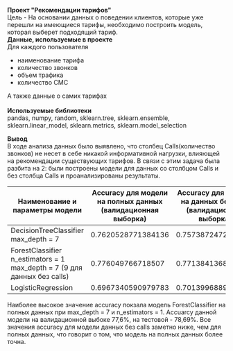 **Проект "Рекомендации тарифов"**<br>
Цель - На основании данных о поведении клиентов, которые уже перешли на имеющиеся тарифы, необходимо построить модель, которая выберет подходящий тариф.<br>
**Данные, используемые в проекте**<br>
Для каждого пользователя
 - наименование тарифа
 - количество звонков
 - объем трафика
 - количество СМС

А также данные о самих тарифах<br><br>
**Используемые библиотеки**<br>
pandas, numpy, random, sklearn.tree, sklearn.ensemble, sklearn.linear_model, sklearn.metrics, sklearn.model_selection

**Вывод**<br>
В ходе анализа данных было выявлено, что столбец Calls(количество звонков) не несет в себе никакой информативной нагрузки, влияющей на рекомендации существующих тарифов. В связи с этим задача была разбита на 2: были построены модели для данных со столбцом Calls и без столбца Calls  и проанализированы результаты.

| Наименование и параметры модели                                          | Accuracy для модели на полных данных  (валидационная выборка) | Accuracy для модели на данных без calls  (валидационная выборка) | Accuracy на модели на полных данных (тестовая выборка) | Accuracy на модели данных без Calls (тестовая выборка) |
|--------------------------------------------------------------------------|---------------------------------------------------------------|------------------------------------------------------------------|--------------------------------------------------------|--------------------------------------------------------|
| DecisionTreeClassifier max_depth = 7                                     | 0.7620528771384136                                            | 0.7573872472783826                                               | -                                                      | -                                                      |
| ForestClassifier n_estimators = 1 max_depth = 7 (9 для данных без calls) | 0.776049766718507                                             | 0.7713841368584758                                               | 0.7869362363919129                                     | 0.7713841368584758                                     |
| LogisticRegression                                                       | 0.6967340590979783                                            | 0.7013996889580093                                               | -                                                      | -                                                      |
Наиболее высокое значение accuracy покзала модель ForestClassifier на полных данных при max_depth = 7 и n_estimators = 1. Accuarcy данной модели на валидационной выбоке 77,6%, на тестовой - 78,69%. Все значения accuracy для модели данных без calls заметно ниже, чем для полных данных, что говорит о том, что модель на полных данных более точна.
